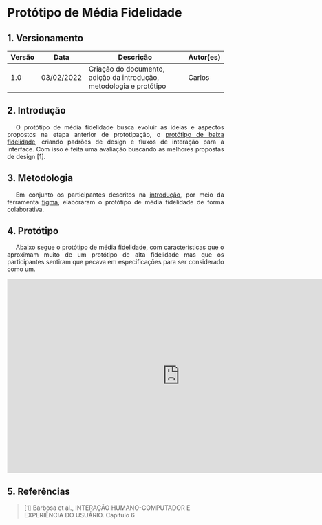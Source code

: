 # Protótipo de Média Fidelidade

## 1. Versionamento
Versão|Data|Descrição|Autor(es)
------|----|---------|--------
1.0   | 03/02/2022 | Criação do documento, adição da introdução, metodologia e protótipo | Carlos

## 2. Introdução
<p style="text-align: justify; text-indent: 20px"> O protótipo de média fidelidade busca evoluir as ideias e aspectos propostos na etapa anterior de prototipação, o <a href="../baixa_fidelidade">protótipo de baixa fidelidade</a>, criando padrões de design e fluxos de interação para a interface. Com isso é feita uma avaliação buscando as melhores propostas de design [1].
</p>

## 3. Metodologia
<p style="text-align: justify; text-indent: 20px"> Em conjunto os participantes descritos na <a href="../introducao">introdução</a>, por meio da ferramenta <a href="https://www.figma.com/" target="_blank">figma</a>, elaboraram o protótipo de média fidelidade de forma colaborativa.
</p> 

## 4. Protótipo
<p style="text-align: justify; text-indent: 20px"> Abaixo segue o protótipo de média fidelidade, com características que o aproximam muito de um protótipo de alta fidelidade mas que os participantes sentiram que pecava em especificações para ser considerado como um. 
</p> 

<iframe style="border: 1px solid rgba(0, 0, 0, 0.1);" width="800" height="450" src="https://www.figma.com/embed?embed_host=share&url=https%3A%2F%2Fwww.figma.com%2Ffile%2FV3P0ZOeZgp5M4XHBhJ6k6q%2FCaderneta-de-Campo-Digital%3Fnode-id%3D3%253A2" allowfullscreen></iframe>

## 5. Referências
> [1] Barbosa et al., INTERAÇÃO HUMANO-COMPUTADOR E EXPERIÊNCIA DO USUÁRIO. Capítulo 6
